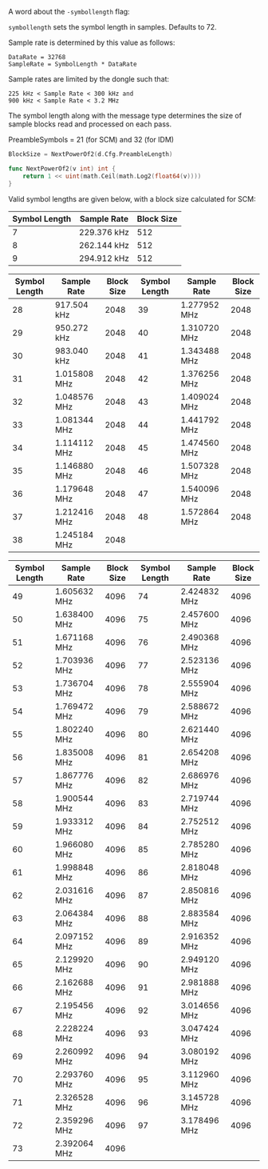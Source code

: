 A word about the `-symbollength` flag:

`symbollength` sets the symbol length in samples. Defaults to 72.

Sample rate is determined by this value as follows:

```
DataRate = 32768
SampleRate = SymbolLength * DataRate
```

Sample rates are limited by the dongle such that:

```
225 kHz < Sample Rate < 300 kHz and
900 kHz < Sample Rate < 3.2 MHz
```

The symbol length along with the message type determines the size of sample blocks read and processed on each pass.

PreambleSymbols = 21 (for SCM) and 32 (for IDM)

```go
BlockSize = NextPowerOf2(d.Cfg.PreambleLength)

func NextPowerOf2(v int) int {
	return 1 << uint(math.Ceil(math.Log2(float64(v))))
}
```

Valid symbol lengths are given below, with a block size calculated for SCM:

| Symbol Length | Sample Rate | Block Size |
| ------------- | ----------- | ---------- |
| 7             | 229.376 kHz | 512        |
| 8             | 262.144 kHz | 512        |
| 9             | 294.912 kHz | 512        |

| Symbol Length | Sample Rate  | Block Size | Symbol Length | Sample Rate  | Block Size |
| ------------- | ------------ | ---------  | ------------- | -----------  | ---------- |
| 28            | 917.504 kHz  | 2048       | 39            | 1.277952 MHz | 2048       |
| 29            | 950.272 kHz  | 2048       | 40            | 1.310720 MHz | 2048       |
| 30            | 983.040 kHz  | 2048       | 41            | 1.343488 MHz | 2048       |
| 31            | 1.015808 MHz | 2048       | 42            | 1.376256 MHz | 2048       |
| 32            | 1.048576 MHz | 2048       | 43            | 1.409024 MHz | 2048       |
| 33            | 1.081344 MHz | 2048       | 44            | 1.441792 MHz | 2048       |
| 34            | 1.114112 MHz | 2048       | 45            | 1.474560 MHz | 2048       |
| 35            | 1.146880 MHz | 2048       | 46            | 1.507328 MHz | 2048       |
| 36            | 1.179648 MHz | 2048       | 47            | 1.540096 MHz | 2048       |
| 37            | 1.212416 MHz | 2048       | 48            | 1.572864 MHz | 2048       |
| 38            | 1.245184 MHz | 2048       |

| Symbol Length | Sample Rate  | Block Size | Symbol Length | Sample Rate  | Block Size |
| ------------- | -----------  | ---------- | ------------- | -----------  | ---------- |
| 49            | 1.605632 MHz | 4096       | 74            | 2.424832 MHz | 4096       |
| 50            | 1.638400 MHz | 4096       | 75            | 2.457600 MHz | 4096       |
| 51            | 1.671168 MHz | 4096       | 76            | 2.490368 MHz | 4096       |
| 52            | 1.703936 MHz | 4096       | 77            | 2.523136 MHz | 4096       |
| 53            | 1.736704 MHz | 4096       | 78            | 2.555904 MHz | 4096       |
| 54            | 1.769472 MHz | 4096       | 79            | 2.588672 MHz | 4096       |
| 55            | 1.802240 MHz | 4096       | 80            | 2.621440 MHz | 4096       |
| 56            | 1.835008 MHz | 4096       | 81            | 2.654208 MHz | 4096       |
| 57            | 1.867776 MHz | 4096       | 82            | 2.686976 MHz | 4096       |
| 58            | 1.900544 MHz | 4096       | 83            | 2.719744 MHz | 4096       |
| 59            | 1.933312 MHz | 4096       | 84            | 2.752512 MHz | 4096       |
| 60            | 1.966080 MHz | 4096       | 85            | 2.785280 MHz | 4096       |
| 61            | 1.998848 MHz | 4096       | 86            | 2.818048 MHz | 4096       |
| 62            | 2.031616 MHz | 4096       | 87            | 2.850816 MHz | 4096       |
| 63            | 2.064384 MHz | 4096       | 88            | 2.883584 MHz | 4096       |
| 64            | 2.097152 MHz | 4096       | 89            | 2.916352 MHz | 4096       |
| 65            | 2.129920 MHz | 4096       | 90            | 2.949120 MHz | 4096       |
| 66            | 2.162688 MHz | 4096       | 91            | 2.981888 MHz | 4096       |
| 67            | 2.195456 MHz | 4096       | 92            | 3.014656 MHz | 4096       |
| 68            | 2.228224 MHz | 4096       | 93            | 3.047424 MHz | 4096       |
| 69            | 2.260992 MHz | 4096       | 94            | 3.080192 MHz | 4096       |
| 70            | 2.293760 MHz | 4096       | 95            | 3.112960 MHz | 4096       |
| 71            | 2.326528 MHz | 4096       | 96            | 3.145728 MHz | 4096       |
| 72            | 2.359296 MHz | 4096       | 97            | 3.178496 MHz | 4096       |
| 73            | 2.392064 MHz | 4096       |
